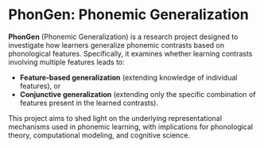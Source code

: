 # PhonGen: Phonemic Generalization

**PhonGen** (Phonemic Generalization) is a research project designed to investigate how learners generalize phonemic contrasts based on phonological features. Specifically, it examines whether learning contrasts involving multiple features leads to:

- **Feature-based generalization** (extending knowledge of individual features), or  
- **Conjunctive generalization** (extending only the specific combination of features present in the learned contrasts).

This project aims to shed light on the underlying representational mechanisms used in phonemic learning, with implications for phonological theory, computational modeling, and cognitive science.
